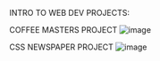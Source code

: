 INTRO TO WEB DEV PROJECTS:

COFFEE MASTERS PROJECT
![image](https://github.com/dhdorr/Frontend-Masters-Projects/assets/44913332/3a6691dc-623a-4862-b964-941f788612d5)


CSS NEWSPAPER PROJECT
![image](https://github.com/dhdorr/Frontend-Masters-Projects/assets/44913332/6c145476-1b1e-47fb-bd0e-0200f884b648)

